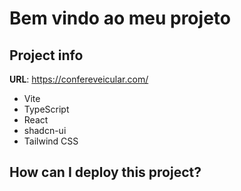 # Bem vindo ao meu projeto

## Project info

**URL**: https://confereveicular.com/





- Vite
- TypeScript
- React
- shadcn-ui
- Tailwind CSS

## How can I deploy this project?

